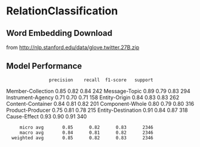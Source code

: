 # RelationClassification

## Word Embedding Download
from http://nlp.stanford.edu/data/glove.twitter.27B.zip

## Model Performance
                    precision    recall  f1-score   support

 Member-Collection       0.85      0.82      0.84       242
     Message-Topic       0.89      0.79      0.83       294
 Instrument-Agency       0.71      0.70      0.71       158
     Entity-Origin       0.84      0.83      0.83       262
 Content-Container       0.84      0.81      0.82       201
   Component-Whole       0.80      0.79      0.80       316
  Product-Producer       0.75      0.81      0.78       215
Entity-Destination       0.91      0.84      0.87       318
      Cause-Effect       0.93      0.90      0.91       340

         micro avg       0.85      0.82      0.83      2346
         macro avg       0.84      0.81      0.82      2346
      weighted avg       0.85      0.82      0.83      2346

